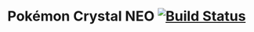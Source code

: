 # Pokémon Crystal NEO [![Build Status][travis-badge]][travis]



[travis]: https://travis-ci.org/pret/pokecrystal
[travis-badge]: https://travis-ci.org/pret/pokecrystal.svg?branch=master
